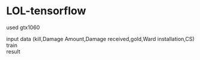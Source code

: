 # LOL-tensorflow

used gtx1060

input data
(kill,Damage Amount,Damage received,gold,Ward installation,CS)
<br>
<img scr="https://github.com/iveinvalue/LOL-tensorflow/blob/master/img/cap3.PNG"/>
<br>
train
<br>
<img scr="https://github.com/iveinvalue/LOL-tensorflow/blob/master/img/cap1.PNG"/>
<br>
result
<br>
<img scr="https://github.com/iveinvalue/LOL-tensorflow/blob/master/img/cap2.PNG"/>
<br>
